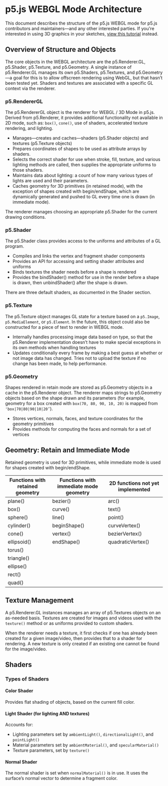 # p5.js WEBGL Mode Architecture

This document describes the structure of the p5.js WEBGL mode for p5.js contributors and maintainers—and any other interested parties.
If you're interested in using 3D graphics in your sketches, [view this tutorial](https://github.com/processing/p5.js/wiki/Getting-started-with-WebGL-in-p5) instead.

## Overview of Structure and Objects

The core objects in the WEBGL architecture are the p5.Renderer.GL, p5.Shader, p5.Texture, and p5.Geometry.
A single instance of p5.Renderer.GL manages its own p5.Shaders, p5.Textures, and p5.Geometry—a goal for this is to allow offscreen rendering using WebGL, but that hasn’t been tested yet.
Shaders and textures are associated with a specific GL context via the renderer.

### p5.RendererGL
The p5.RendererGL object is the renderer for WEBGL / 3D Mode in p5.js.
Derived from p5.Renderer, it provides additional functionality not available in 2D mode, such as: `box()`, `cone()`, use of shaders, accelerated texture rendering, and lighting.

* Manages—creates and caches—shaders (p5.Shader objects) and textures (p5.Texture objects)
* Prepares coordinates of shapes to be used as attribute arrays by shaders.
* Selects the correct shader for use when stroke, fill, texture, and various lighting methods are called, then supplies the appropriate uniforms to those shaders.
* Maintains data about lighting: a count of how many various types of lights are used and their parameters.
* Caches geometry for 3D primitives (in retained mode), with the exception of shapes created with begin/endShape, which are dynamically generated and pushed to GL every time one is drawn (in immediate mode).

The renderer manages choosing an appropriate p5.Shader for the current drawing conditions.

### p5.Shader
The p5.Shader class provides access to the uniforms and attributes of a GL program. 

* Compiles and links the vertex and fragment shader components
* Provides an API for accessing and setting shader attributes and uniforms
* Binds textures the shader needs before a shape is rendered
* Provides the bindShader() method for use in the render before a shape is drawn, then unbindShader() after the shape is drawn.

There are three default shaders, as documented in the Shader section.

### p5.Texture
The p5.Texture object manages GL state for a texture based on a `p5.Image`, `p5.MediaElement`, or `p5.Element`. In the future, this object could also be constructed for a piece of text to render in WEBGL mode.

* Internally handles processing image data based on type, so that the p5.Renderer implementation doesn’t have to make special exceptions in its own methods when handling textures
* Updates conditionally every frame by making a best guess at whether or not image data has changed. Tries not to upload the texture if no change has been made, to help performance.

### p5.Geometry
Shapes rendered in retain mode are stored as p5.Geometry objects in a cache in the p5.Renderer object. 
The renderer maps strings to p5.Geometry objects based on the shape drawn and its parameters (for example, geometry for a box created with `box(70, 80, 90, 10, 20)` is mapped from `'box|70|80|90|10|20’`).

* Stores vertices, normals, faces, and texture coordinates for the geometry primitives
* Provides methods for computing the faces and normals for a set of vertices

## Geometry: Retain and Immediate Mode
Retained geometry is used for 3D primitives, while immediate mode is used for shapes created with begin/endShape.

|Functions with retained geometry| Functions with immediate mode geometry | 2D functions not yet implemented|
|--------------------------------|----------------------------------------|---------------------------------|
|plane()                         | bezier()                               | arc()                           |
|box()                           | curve()                                | text()                          |
|sphere()                        | line()                                 | point()                         |
|cylinder()                      | beginShape()                           | curveVertex()                   |
|cone()                          | vertex()                               | bezierVertex()                  |
|ellipsoid()                     | endShape()                             | quadraticVertex()               |
|torus()                         |
|triangle()                      |
|ellipse()                       |
|rect()                          |
|quad()                          |






## Texture Management
A p5.Renderer.GL instances manages an array of p5.Textures objects on an as-needed basis.
Textures are created for images and videos used with the `texture()` method or as uniforms provided to custom shaders.

When the renderer needs a texture, it first checks if one has already been created for a given image/video, then provides that to a shader for rendering. A new texture is only created if an existing one cannot be found for the image/video.

## Shaders

### Types of Shaders

#### Color Shader
Provides flat shading of objects, based on the current fill color.

#### Light Shader (for lighting AND textures)
Accounts for:
* Lighting parameters set by `ambientLight()`, `directionalLight()`, and `pointLight()`
* Material parameters set by `ambientMaterial()`, and `specularMaterial()`
* Texture parameters, set by `texture()`

#### Normal Shader
The normal shader is set when `normalMaterial()` is in use. It uses the surface’s normal vector to determine a fragment color.


